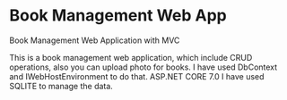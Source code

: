 # Book Management Web App
 Book Management Web Application with MVC

This is a book management web application, which include CRUD operations, also you can upload photo for books. I have used DbContext and IWebHostEnvironment to do that. ASP.NET CORE 7.0
I have used SQLITE to manage the data.
